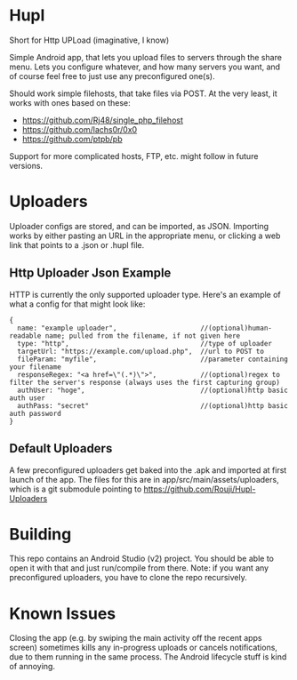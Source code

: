 # Hupl
Short for Http UPLoad (imaginative, I know)

Simple Android app, that lets you upload files to servers through the share menu. 
Lets you configure whatever, and how many servers you want, and of course feel free to just use any preconfigured one(s).

Should work simple filehosts, that take files via POST. At the very least, it works with ones based on these:
* https://github.com/Rj48/single_php_filehost
* https://github.com/lachs0r/0x0
* https://github.com/ptpb/pb

Support for more complicated hosts, FTP, etc. might follow in future versions.

# Uploaders
Uploader configs are stored, and can be imported, as JSON.
Importing works by either pasting an URL in the appropriate menu, or clicking a web link that points to a .json or .hupl file.

## Http Uploader Json Example
HTTP is currently the only supported uploader type. Here's an example of what a config for that might look like:
```
{
  name: "example uploader",                     //(optional)human-readable name; pulled from the filename, if not given here 
  type: "http",                                 //type of uploader
  targetUrl: "https://example.com/upload.php",  //url to POST to
  fileParam: "myfile",                          //parameter containing your filename
  responseRegex: "<a href=\"(.*)\">",           //(optional)regex to filter the server's response (always uses the first capturing group)
  authUser: "hoge",                             //(optional)http basic auth user
  authPass: "secret"                            //(optional)http basic auth password
}
```

## Default Uploaders
A few preconfigured uploaders get baked into the .apk and imported at first launch of the app. The files for this are in app/src/main/assets/uploaders, which is a git submodule pointing to https://github.com/Rouji/Hupl-Uploaders

# Building
This repo contains an Android Studio (v2) project. You should be able to open it with that and just run/compile from there. 
Note: if you want any preconfigured uploaders, you have to clone the repo recursively.

# Known Issues
Closing the app (e.g. by swiping the main activity off the recent apps screen) sometimes kills any in-progress uploads or cancels notifications, due to them running in the same process. The Android lifecycle stuff is kind of annoying.
